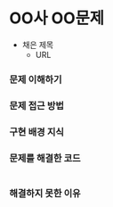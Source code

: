 # OO사 OO문제
- 채은 제목
  - URL

### 문제 이해하기

### 문제 접근 방법

### 구현 배경 지식

### 문제를 해결한 코드
```java
```

### 해결하지 못한 이유
